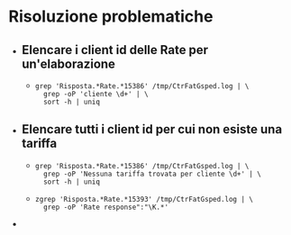 # Risoluzione problematiche
- ## Elencare i client id delle Rate per un'elaborazione
	- ```shell
	  grep 'Risposta.*Rate.*15386' /tmp/CtrFatGsped.log | \
	  	grep -oP 'cliente \d+' | \
	  	sort -h | uniq
	  ```
- ## Elencare tutti i client id per cui non esiste una tariffa
	- ```shell
	  grep 'Risposta.*Rate.*15386' /tmp/CtrFatGsped.log | \
	  	grep -oP 'Nessuna tariffa trovata per cliente \d+' | \
	  	sort -h | uniq
	  ```
	- ```shell
	  zgrep 'Risposta.*Rate.*15393' /tmp/CtrFatGsped.log | \
	  	grep -oP 'Rate response":"\K.*'
	  ```
-
